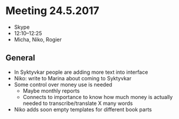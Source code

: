 # Meeting 24.5.2017

* Skype
* 12:10–12:25
* Micha, Niko, Rogier

## General

- In Syktyvkar people are adding more text into interface
- Niko: write to Marina about coming to Syktyvkar
- Some control over money use is needed
    - Maybe monthly reports
    - Connects to importance to know how much money is actually needed to transcribe/translate X many words
- Niko adds soon empty templates for different book parts
